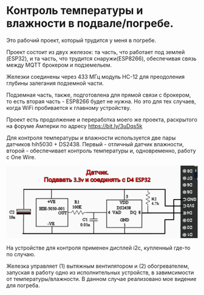 # Контроль температуры и влажности в подвале/погребе.

Это рабочий проект, который трудится у меня в погребе.

Проект состоит из двух железок: та часть, что работает под землей (ESP32), и та часть, что трудится снаружи(ESP8266), обеспечивая связь между MQTT брокером и подземельем.

Железки соединены через 433 МГц модуль HC-12 для преодоления глубины залегания подземной части.

Подземная часть, также, подготовлена для прямой связи с брокером, то есть вторая часть - ESP8266 будет не нужна. Но это для тех случаев, когда WiFi пробивается к главному устройству.

Проект есть продолжение и переработка моего же проекта, раскрытого на форуме Амперки по адресу https://bit.ly/3uDqs5k

Для контроля температуры и влажности используется две пары датчиков hih5030 + DS2438. Первый - отличный датчик влажности, второй - обеспечивает контроль температуры и, одновременно, работу с One Wire.

![](/workedfiles/HIH_Plus_DS.png)


На устройстве для контроля применен дисплей i2c, купленный где-то по случаю.

Железка управляет (1) вытяжным вентилятором и (2) обогревателем, запуская в работу одно из исполнительных устройств, в завимсимости от температуры/влажности. В данном случае реализовано мое видение для погреба. 